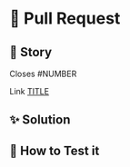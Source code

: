 # :speech_balloon: Pull Request

## :link: Story
Closes #NUMBER

Link [TITLE](https://github.com/gastonpereyra/struct-prototype/issues/NUMBER)

## :sparkles: Solution

## :checkered_flag: How to Test it
